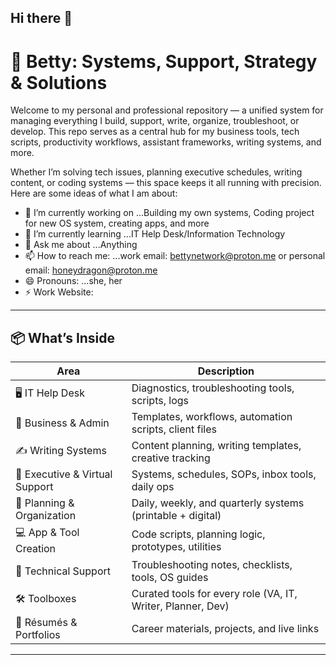 ## Hi there 👋
# 🧰 Betty: Systems, Support, Strategy & Solutions

Welcome to my personal and professional repository — a unified system for managing everything I build, support, write, organize, troubleshoot, or develop. This repo serves as a central hub for my business tools, tech scripts, productivity workflows, assistant frameworks, writing systems, and more.

Whether I’m solving tech issues, planning executive schedules, writing content, or coding systems — this space keeps it all running with precision.
Here are some ideas of what I am about:

- 🔭 I’m currently working on ...Building my own systems, Coding project for new OS system, creating apps, and more
- 🌱 I’m currently learning ...IT Help Desk/Information Technology
-   💬 Ask me about ...Anything
- 📫 How to reach me: ...work email: bettynetwork@proton.me or personal email: honeydragon@proton.me
- 😄 Pronouns: ...she, her
- ⚡ Work Website: 
---

## 📦 What’s Inside

| Area                          | Description |
|-------------------------------|-------------|
| 🖥️ IT Help Desk               | Diagnostics, troubleshooting tools, scripts, logs |
| 💼 Business & Admin           | Templates, workflows, automation scripts, client files |
| ✍️ Writing Systems            | Content planning, writing templates, creative tracking |
| 🧠 Executive & Virtual Support | Systems, schedules, SOPs, inbox tools, daily ops |
| 📅 Planning & Organization     | Daily, weekly, and quarterly systems (printable + digital) |
| 💻 App & Tool Creation         | Code scripts, planning logic, prototypes, utilities |
| 🔧 Technical Support           | Troubleshooting notes, checklists, tools, OS guides |
| 🛠️ Toolboxes                  | Curated tools for every role (VA, IT, Writer, Planner, Dev) |
| 🧾 Résumés & Portfolios        | Career materials, projects, and live links |

---




<!--
**BelleDragon925/BelleDragon925** is a ✨ _special_ ✨ repository because its `README.md` (this file) appears on your GitHub profile.
Here are some ideas of what I am about:

- 🔭 I’m currently working on ...Building my own systems, Coding project for new OS system, creating apps, and more
- 🌱 I’m currently learning ...IT Help Desk/Information Technology
- 👯 I’m looking to collaborate on ...
- 🤔 I’m looking for help with ...
- 💬 Ask me about ...
- 📫 How to reach me: ...work email: bettynetwork@proton.me or personal email: honeydragon@proton.me
- 😄 Pronouns: ...she, her
- ⚡ Work Website: 
-->
